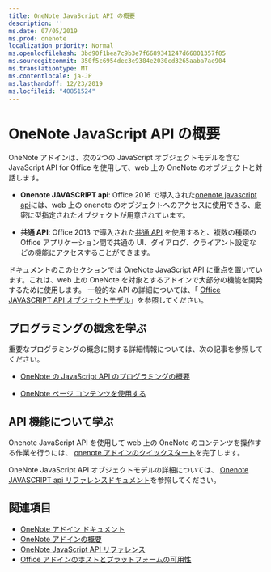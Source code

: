 ```yaml
---
title: OneNote JavaScript API の概要
description: ''
ms.date: 07/05/2019
ms.prod: onenote
localization_priority: Normal
ms.openlocfilehash: 3bd90f1bea7c9b3e7f6689341247d66801357f85
ms.sourcegitcommit: 350f5c6954dec3e9384e2030cd3265aaba7ae904
ms.translationtype: MT
ms.contentlocale: ja-JP
ms.lasthandoff: 12/23/2019
ms.locfileid: "40851524"
---
```

# <a name="onenote-javascript-api-overview"></a>OneNote JavaScript API の概要

OneNote アドインは、次の2つの JavaScript オブジェクトモデルを含む JavaScript API for Office を使用して、web 上の OneNote のオブジェクトと対話します。

* **Onenote JAVASCRIPT api**: Office 2016 で導入された[onenote javascript api](/javascript/api/onenote)には、web 上の onenote のオブジェクトへのアクセスに使用できる、厳密に型指定されたオブジェクトが用意されています。 

* **共通 API**: Office 2013 で導入された[共通 API](/javascript/api/office) を使用すると、複数の種類の Office アプリケーション間で共通の UI、ダイアログ、クライアント設定などの機能にアクセスすることができます。

ドキュメントのこのセクションでは OneNote JavaScript API に重点を置いています。これは、web 上の OneNote を対象とするアドインで大部分の機能を開発するために使用します。 一般的な API の詳細については、「 [Office JAVASCRIPT API オブジェクトモデル](../../develop/office-javascript-api-object-model.md)」を参照してください。 

## <a name="learn-programming-concepts"></a>プログラミングの概念を学ぶ

重要なプログラミングの概念に関する詳細情報については、次の記事を参照してください。

- [OneNote の JavaScript API のプログラミングの概要](../../onenote/onenote-add-ins-programming-overview.md)

- [OneNote ページ コンテンツを使用する](../../onenote/onenote-add-ins-page-content.md)

## <a name="learn-about-api-capabilities"></a>API 機能について学ぶ

Onenote JavaScript API を使用して web 上の OneNote のコンテンツを操作する作業を行うには、 [onenote アドインのクイックスタート](../../quickstarts/onenote-quickstart.md)を完了します。 

OneNote JavaScript API オブジェクトモデルの詳細については、 [Onenote JAVASCRIPT api リファレンスドキュメント](/javascript/api/onenote)を参照してください。

## <a name="see-also"></a>関連項目

- [OneNote アドイン ドキュメント](../../onenote/index.md)
- [OneNote アドインの概要](../../onenote/onenote-add-ins-programming-overview.md)
- [OneNote JavaScript API リファレンス](/javascript/api/onenote)
- [Office アドインのホストとプラットフォームの可用性](../../overview/office-add-in-availability.md)

